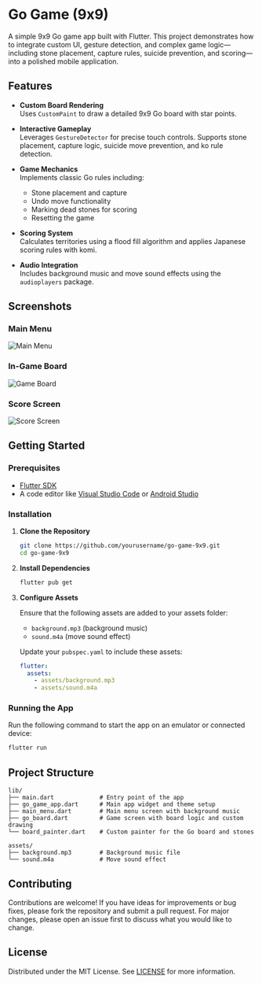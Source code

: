 # Go Game (9x9)

A simple 9x9 Go game app built with Flutter. This project demonstrates how to integrate custom UI, gesture detection, and complex game logic—including stone placement, capture rules, suicide prevention, and scoring—into a polished mobile application.

## Features

- **Custom Board Rendering**  
  Uses `CustomPaint` to draw a detailed 9x9 Go board with star points.

- **Interactive Gameplay**  
  Leverages `GestureDetector` for precise touch controls. Supports stone placement, capture logic, suicide move prevention, and ko rule detection.

- **Game Mechanics**  
  Implements classic Go rules including:
  - Stone placement and capture
  - Undo move functionality
  - Marking dead stones for scoring
  - Resetting the game

- **Scoring System**  
  Calculates territories using a flood fill algorithm and applies Japanese scoring rules with komi.

- **Audio Integration**  
  Includes background music and move sound effects using the `audioplayers` package.

## Screenshots

### Main Menu
![Main Menu](assets/Screenshot1.png)

### In-Game Board
![Game Board](assets/Screenshot2.png)

### Score Screen
![Score Screen](assets/Screenshot3.png)

## Getting Started

### Prerequisites

- [Flutter SDK](https://flutter.dev/docs/get-started/install)
- A code editor like [Visual Studio Code](https://code.visualstudio.com/) or [Android Studio](https://developer.android.com/studio)

### Installation

1. **Clone the Repository**

   ```bash
   git clone https://github.com/yourusername/go-game-9x9.git
   cd go-game-9x9
   ```

2. **Install Dependencies**

   ```bash
   flutter pub get
   ```

3. **Configure Assets**

   Ensure that the following assets are added to your assets folder:
   - `background.mp3` (background music)
   - `sound.m4a` (move sound effect)

   Update your `pubspec.yaml` to include these assets:

   ```yaml
   flutter:
     assets:
       - assets/background.mp3
       - assets/sound.m4a
   ```

### Running the App

Run the following command to start the app on an emulator or connected device:

```bash
flutter run
```

## Project Structure

```
lib/
├── main.dart             # Entry point of the app
├── go_game_app.dart      # Main app widget and theme setup
├── main_menu.dart        # Main menu screen with background music
├── go_board.dart         # Game screen with board logic and custom drawing
└── board_painter.dart    # Custom painter for the Go board and stones

assets/
├── background.mp3        # Background music file
└── sound.m4a             # Move sound effect
```

## Contributing

Contributions are welcome! If you have ideas for improvements or bug fixes, please fork the repository and submit a pull request. For major changes, please open an issue first to discuss what you would like to change.

## License

Distributed under the MIT License. See [LICENSE](LICENSE) for more information.